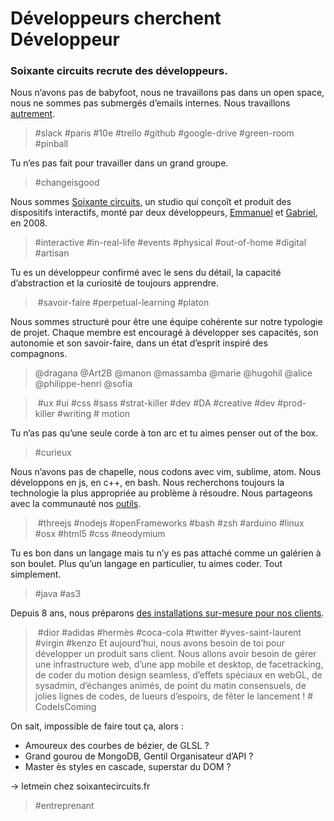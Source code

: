 # Développeurs cherchent Développeur

### Soixante circuits recrute des développeurs.

Nous n’avons pas de babyfoot, nous ne travaillons pas dans un open space, nous ne sommes pas submergés d’emails internes. Nous travaillons [autrement](https://medium.com/@gabrielstuff/this-is-our-workflow-what-is-yours-766764a4220).
> \#slack #paris #10e #trello #github #google-drive #green-room #pinball

Tu n’es pas fait pour travailler dans un grand groupe.
> \#changeisgood

Nous sommes [Soixante circuits](https://vimeo.com/soixantecircuits), un studio qui conçoît et produit des dispositifs interactifs, monté par deux développeurs, [Emmanuel](https://github.com/emmanuelgeoffray/) et [Gabriel](https://github.com/gabrielstuff), en 2008.
> \#interactive #in-real-life #events #physical #out-of-home #digital #artisan

Tu es un développeur confirmé avec le sens du détail, la capacité d’abstraction et la curiosité de toujours apprendre.
> \#savoir-faire #perpetual-learning #platon

Nous sommes structuré pour être une équipe cohérente sur notre typologie de projet. Chaque membre est encouragé à développer ses capacités, son autonomie et son savoir-faire, dans un état d’esprit inspiré des compagnons.
> @dragana @Art2B @manon @massamba @marie @hugohil @alice @philippe-henri @sofia

> \#ux #ui #css #sass #strat-killer #dev #DA #creative #dev #prod-killer #writing # motion

Tu n’as pas qu’une seule corde à ton arc et tu aimes penser out of the box.
> \#curieux

Nous n’avons pas de chapelle, nous codons avec vim, sublime, atom. Nous développons en js, en c++, en bash. Nous recherchons toujours la technologie la plus appropriée au problème à résoudre. Nous partageons avec la communauté nos [outils](https://github.com/soixantecircuits/awesome-app-js).
> \#threejs #nodejs #openFrameworks #bash #zsh #arduino #linux #osx #html5 #css #neodymium

Tu es bon dans un langage mais tu n’y es pas attaché comme un galérien à son boulet. Plus qu’un langage en particulier, tu aimes coder. Tout simplement.
> \#java #as3

Depuis 8 ans, nous préparons [des installations sur-mesure pour nos clients](behance.com/soixantecircuits).
> \#dior #adidas #hermès #coca-cola #twitter #yves-saint-laurent #virgin #kenzo
Et aujourd’hui, nous avons besoin de toi pour développer un produit sans client.
Nous allons avoir besoin de gérer une infrastructure web, d’une app mobile et desktop, de facetracking, de coder du motion design seamless, d’effets spéciaux en webGL, de sysadmin,  d’échanges animés, de point du matin consensuels, de jolies lignes de codes, de lueurs d’espoirs, de fêter le lancement !
> \# CodeIsComing

On sait, impossible de faire tout ça, alors :

- Amoureux des courbes de bézier, de GLSL ?
- Grand gourou de MongoDB, Gentil Organisateur d’API ?
- Master ès styles en cascade, superstar du DOM ?

&rarr; letmein chez soixantecircuits.fr
> \#entreprenant
